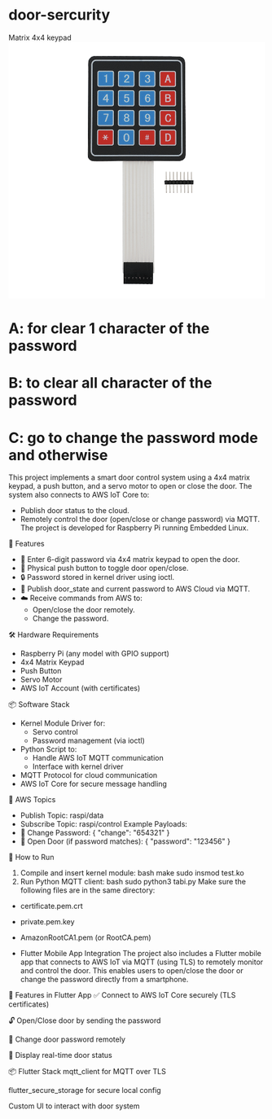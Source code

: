 # door-sercurity
Matrix 4x4 keypad
![image alt](https://github.com/hungtabi/door-sercurity/blob/5e26b874e96a3dd0ff748ea6a37e0cad62143190/27899.png)
# A: for clear 1 character of the password
# B: to clear all character of the password
# C: go to change the password mode and otherwise

This project implements a smart door control system using a 4x4 matrix keypad, a push button, and a servo motor to open or close the door. The system also connects to AWS IoT Core to:
* Publish door status to the cloud.
* Remotely control the door (open/close or change password) via MQTT.
The project is developed for Raspberry Pi running Embedded Linux.

🧰 Features
* 🔢 Enter 6-digit password via 4x4 matrix keypad to open the door.
* 🔘 Physical push button to toggle door open/close.
* 🔒 Password stored in kernel driver using ioctl.
* 📡 Publish door_state and current password to AWS Cloud via MQTT.
* ☁️ Receive commands from AWS to:
    * Open/close the door remotely.
    * Change the password.

🛠️ Hardware Requirements
* Raspberry Pi (any model with GPIO support)
* 4x4 Matrix Keypad
* Push Button
* Servo Motor
* AWS IoT Account (with certificates)

📦 Software Stack
* Kernel Module Driver for:
    * Servo control
    * Password management (via ioctl)
* Python Script to:
    * Handle AWS IoT MQTT communication
    * Interface with kernel driver
* MQTT Protocol for cloud communication
* AWS IoT Core for secure message handling

📡 AWS Topics
* Publish Topic: raspi/data
* Subscribe Topic: raspi/control
Example Payloads:
* 🔑 Change Password:
{ "change": "654321" }
* 🚪 Open Door (if password matches):
{ "password": "123456" }

🚀 How to Run
1. Compile and insert kernel module:
bash
make
sudo insmod test.ko
2. Run Python MQTT client:
bash
sudo python3 tabi.py
Make sure the following files are in the same directory:
* certificate.pem.crt
* private.pem.key
* AmazonRootCA1.pem (or RootCA.pem)


* Flutter Mobile App Integration
The project also includes a Flutter mobile app that connects to AWS IoT via MQTT (using TLS) to remotely monitor and control the door. This enables users to open/close the door or change the password directly from a smartphone.

🧰 Features in Flutter App
✅ Connect to AWS IoT Core securely (TLS certificates)

🔓 Open/Close door by sending the password

🔑 Change door password remotely

📡 Display real-time door status

📦 Flutter Stack
mqtt_client for MQTT over TLS

flutter_secure_storage for secure local config

Custom UI to interact with door system
